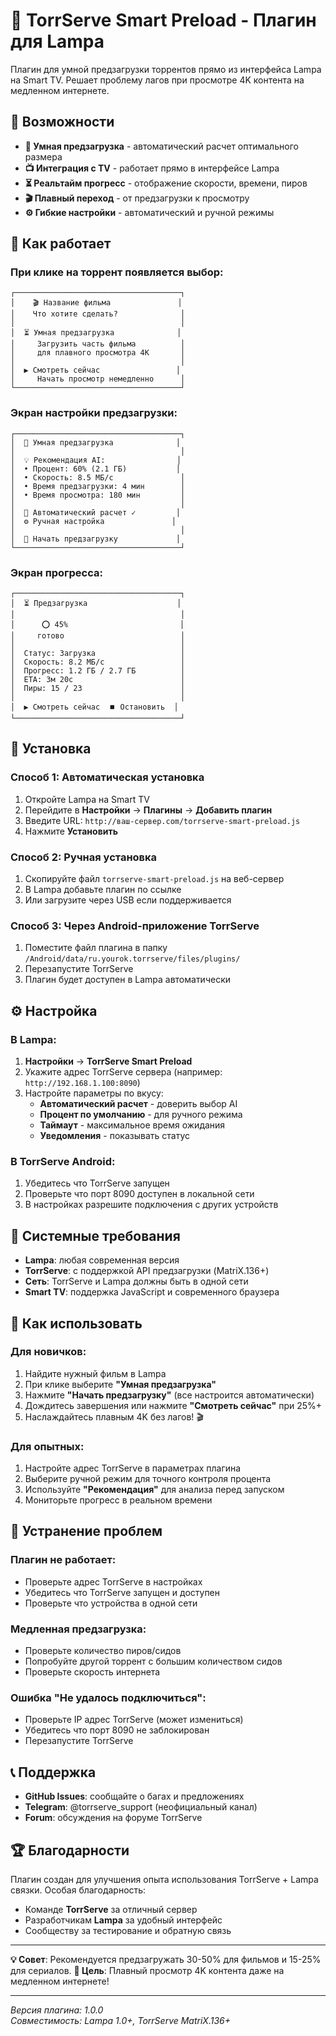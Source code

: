 # 🧠 TorrServe Smart Preload - Плагин для Lampa

Плагин для умной предзагрузки торрентов прямо из интерфейса Lampa на Smart TV. Решает проблему лагов при просмотре 4K контента на медленном интернете.

## 🌟 Возможности

- **🤖 Умная предзагрузка** - автоматический расчет оптимального размера
- **📺 Интеграция с TV** - работает прямо в интерфейсе Lampa
- **⏳ Реальтайм прогресс** - отображение скорости, времени, пиров
- **🎬 Плавный переход** - от предзагрузки к просмотру
- **⚙️ Гибкие настройки** - автоматический и ручной режимы

## 📱 Как работает

### При клике на торрент появляется выбор:
```
┌─────────────────────────────────────┐
│    🎬 Название фильма               │
│    Что хотите сделать?              │
│                                     │
│  ⏳ Умная предзагрузка              │
│     Загрузить часть фильма          │
│     для плавного просмотра 4K       │
│                                     │
│  ▶️ Смотреть сейчас                 │
│     Начать просмотр немедленно      │
└─────────────────────────────────────┘
```

### Экран настройки предзагрузки:
```
┌─────────────────────────────────────┐
│  🧠 Умная предзагрузка              │
│                                     │
│  💡 Рекомендация AI:                │
│  • Процент: 60% (2.1 ГБ)           │
│  • Скорость: 8.5 МБ/с               │
│  • Время предзагрузки: 4 мин        │
│  • Время просмотра: 180 мин         │
│                                     │
│  🤖 Автоматический расчет ✓         │
│  ⚙️ Ручная настройка               │
│                                     │
│  🚀 Начать предзагрузку             │
└─────────────────────────────────────┘
```

### Экран прогресса:
```
┌─────────────────────────────────────┐
│  ⏳ Предзагрузка                    │
│                                     │
│      ⭕ 45%                         │
│     готово                          │
│                                     │
│  Статус: Загрузка                   │
│  Скорость: 8.2 МБ/с                 │
│  Прогресс: 1.2 ГБ / 2.7 ГБ          │
│  ETA: 3м 20с                        │
│  Пиры: 15 / 23                      │
│                                     │
│  ▶️ Смотреть сейчас  ⏹️ Остановить  │
└─────────────────────────────────────┘
```

## 🚀 Установка

### Способ 1: Автоматическая установка
1. Откройте Lampa на Smart TV
2. Перейдите в **Настройки** → **Плагины** → **Добавить плагин**
3. Введите URL: `http://ваш-сервер.com/torrserve-smart-preload.js`
4. Нажмите **Установить**

### Способ 2: Ручная установка
1. Скопируйте файл `torrserve-smart-preload.js` на веб-сервер
2. В Lampa добавьте плагин по ссылке
3. Или загрузите через USB если поддерживается

### Способ 3: Через Android-приложение TorrServe
1. Поместите файл плагина в папку `/Android/data/ru.yourok.torrserve/files/plugins/`
2. Перезапустите TorrServe
3. Плагин будет доступен в Lampa автоматически

## ⚙️ Настройка

### В Lampa:
1. **Настройки** → **TorrServe Smart Preload**
2. Укажите адрес TorrServe сервера (например: `http://192.168.1.100:8090`)
3. Настройте параметры по вкусу:
   - **Автоматический расчет** - доверить выбор AI
   - **Процент по умолчанию** - для ручного режима
   - **Таймаут** - максимальное время ожидания
   - **Уведомления** - показывать статус

### В TorrServe Android:
1. Убедитесь что TorrServe запущен
2. Проверьте что порт 8090 доступен в локальной сети
3. В настройках разрешите подключения с других устройств

## 🔧 Системные требования

- **Lampa**: любая современная версия
- **TorrServe**: с поддержкой API предзагрузки (MatriX.136+)
- **Сеть**: TorrServe и Lampa должны быть в одной сети
- **Smart TV**: поддержка JavaScript и современного браузера

## 🎯 Как использовать

### Для новичков:
1. Найдите нужный фильм в Lampa
2. При клике выберите **"Умная предзагрузка"**
3. Нажмите **"Начать предзагрузку"** (все настроится автоматически)
4. Дождитесь завершения или нажмите **"Смотреть сейчас"** при 25%+
5. Наслаждайтесь плавным 4K без лагов! 🎬

### Для опытных:
1. Настройте адрес TorrServe в параметрах плагина
2. Выберите ручной режим для точного контроля процента
3. Используйте **"Рекомендация"** для анализа перед запуском
4. Мониторьте прогресс в реальном времени

## 🐛 Устранение проблем

### Плагин не работает:
- Проверьте адрес TorrServe в настройках
- Убедитесь что TorrServe запущен и доступен
- Проверьте что устройства в одной сети

### Медленная предзагрузка:
- Проверьте количество пиров/сидов
- Попробуйте другой торрент с большим количеством сидов
- Проверьте скорость интернета

### Ошибка "Не удалось подключиться":
- Проверьте IP адрес TorrServe (может измениться)
- Убедитесь что порт 8090 не заблокирован
- Перезапустите TorrServe

## 📞 Поддержка

- **GitHub Issues**: сообщайте о багах и предложениях
- **Telegram**: @torrserve_support (неофициальный канал)
- **Forum**: обсуждения на форуме TorrServe

## 🏆 Благодарности

Плагин создан для улучшения опыта использования TorrServe + Lampa связки. Особая благодарность:
- Команде **TorrServe** за отличный сервер
- Разработчикам **Lampa** за удобный интерфейс
- Сообществу за тестирование и обратную связь

---

**💡 Совет**: Рекомендуется предзагружать 30-50% для фильмов и 15-25% для сериалов.
**🎯 Цель**: Плавный просмотр 4K контента даже на медленном интернете!

---
*Версия плагина: 1.0.0*  
*Совместимость: Lampa 1.0+, TorrServe MatriX.136+*
